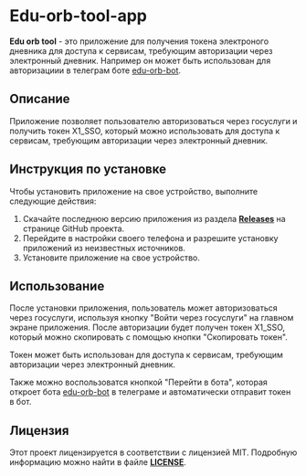# **Edu-orb-tool-app**

**Edu orb tool** - это приложение для получения токена электроного дневника для доступа к сервисам, требующим авторизации через электронный дневник. Например он может быть использован для авторизациии в телеграм боте [edu-orb-bot](https://edu.bot.kolyadin.me/).

## **Описание**

Приложение позволяет пользователю авторизоваться через госуслуги и получить токен X1_SSO, который можно использовать для доступа к сервисам, требующим авторизации через электронный дневник.

## **Инструкция по установке**

Чтобы установить приложение на свое устройство, выполните следующие действия:

1. Скачайте последнюю версию приложения из раздела **[Releases](https://github.com/DeveloperDmitryKolyadin/Edu-orb-tool-app/releases)** на странице GitHub проекта.
2. Перейдите в настройки своего телефона и разрешите установку приложений из неизвестных источников.
3. Установите приложение на свое устройство.

## **Использование**

После установки приложения, пользователь может авторизоваться через госуслуги, используя кнопку "Войти через госуслуги" на главном экране приложения. После авторизации будет получен токен X1_SSO, который можно скопировать с помощью кнопки "Скопировать токен".

Токен может быть использован для доступа к сервисам, требующим авторизации через электронный дневник.

Также можно воспользоватся кнопкой "Перейти в бота", которая откроет бота [edu-orb-bot](https://edu.bot.kolyadin.me/) в телеграме и автоматически отправит токен в бот.

## **Лицензия**

Этот проект лицензируется в соответствии с лицензией MIT. Подробную информацию можно найти в файле **[LICENSE](https://github.com/DeveloperDmitryKolyadin/Edu-orb-tool-app/blob/main/LICENSE)**.